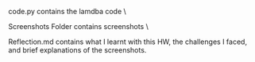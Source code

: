code.py contains the lamdba code \

Screenshots Folder contains screenshots \

Reflection.md contains what I learnt with this HW, the challenges I faced, and brief explanations of the screenshots. 
